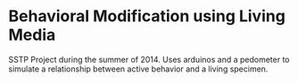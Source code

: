 # Behavioral Modification using Living Media
SSTP Project during the summer of 2014.
Uses arduinos and a pedometer to simulate a relationship between active behavior and a living specimen.
